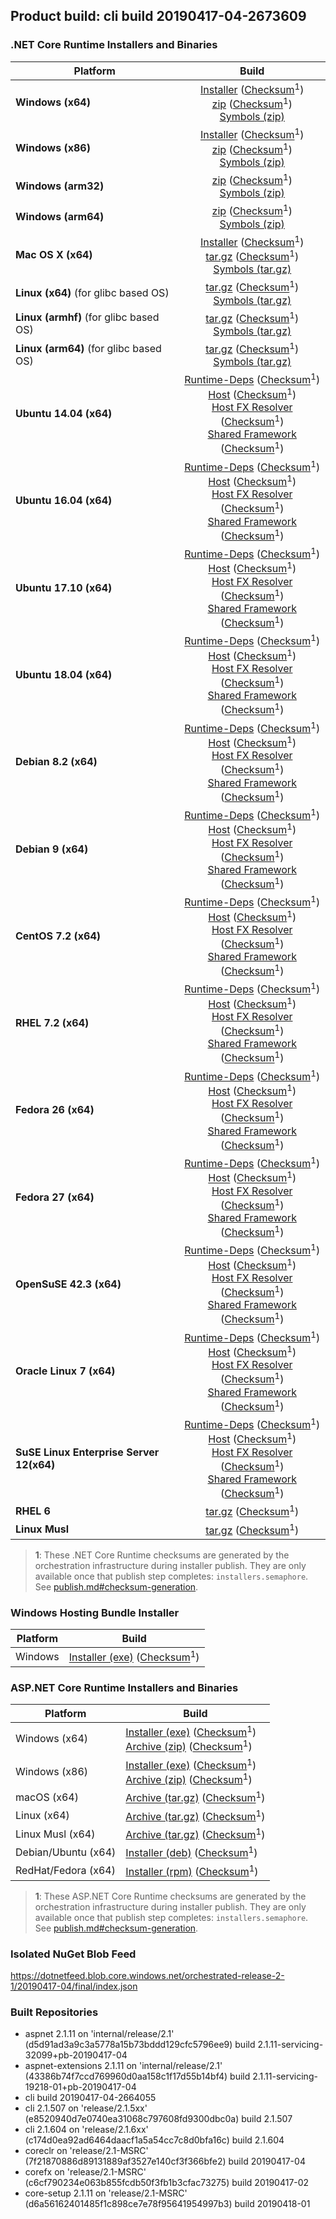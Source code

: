 ## Product build: cli build 20190417-04-2673609

### .NET Core Runtime Installers and Binaries

| Platform | Build |
|---------|:----------:|
| **Windows (x64)**                         | [Installer][win-x64-installer] ([Checksum][win-x64-installer-checksum]<sup>1</sup>)<br>[zip][win-x64-zip]   ([Checksum][win-x64-zip-checksum]<sup>1</sup>)<br>[Symbols (zip)][win-x64-symbols-zip]   |
| **Windows (x86)**                         | [Installer][win-x86-installer] ([Checksum][win-x86-installer-checksum]<sup>1</sup>)<br>[zip][win-x86-zip]   ([Checksum][win-x86-zip-checksum]<sup>1</sup>)<br>[Symbols (zip)][win-x86-symbols-zip]   |
| **Windows (arm32)**                       |                                                                                        [zip][win-arm-zip]   ([Checksum][win-arm-zip-checksum]<sup>1</sup>)<br>[Symbols (zip)][win-arm-symbols-zip]   |
| **Windows (arm64)**                       |                                                                                        [zip][win-arm64-zip] ([Checksum][win-arm64-zip-checksum]<sup>1</sup>)<br>[Symbols (zip)][win-arm64-symbols-zip] |
| **Mac OS X (x64)**                        | [Installer][osx-installer] ([Checksum][osx-installer-checksum]<sup>1</sup>)<br>[tar.gz][osx-targz]          ([Checksum][osx-targz-checksum]<sup>1</sup>)<br>[Symbols (tar.gz)][osx-symbols-targz]       |
| **Linux (x64)** (for glibc based OS)      |                                                                                        [tar.gz][linux-x64-targz] ([Checksum][linux-x64-targz-checksum]<sup>1</sup>)<br>[Symbols (tar.gz)][linux-x64-symbols-targz] |
| **Linux (armhf)** (for glibc based OS)    |                                                                                        [tar.gz][linux-arm-targz] ([Checksum][linux-arm-targz-checksum]<sup>1</sup>)<br>[Symbols (tar.gz)][linux-arm-symbols-targz] |
| **Linux (arm64)** (for glibc based OS)    |                                                                                        [tar.gz][linux-arm64-targz] ([Checksum][linux-arm64-targz-checksum]<sup>1</sup>)<br>[Symbols (tar.gz)][linux-arm64-symbols-targz] |
| **Ubuntu 14.04 (x64)**                    | [Runtime-Deps][ubuntu-14.04-runtime-deps] ([Checksum][ubuntu-14.04-runtime-deps-checksum]<sup>1</sup>)<br>[Host][deb-package-host] ([Checksum][deb-package-host-checksum]<sup>1</sup>)<br>[Host FX Resolver][deb-package-hostfxr] ([Checksum][deb-package-hostfxr-checksum]<sup>1</sup>)<br>[Shared Framework][deb-package-sharedfx] ([Checksum][deb-package-sharedfx-checksum]<sup>1</sup>)<br> |
| **Ubuntu 16.04 (x64)**                    | [Runtime-Deps][ubuntu-16.04-runtime-deps] ([Checksum][ubuntu-16.04-runtime-deps-checksum]<sup>1</sup>)<br>[Host][deb-package-host] ([Checksum][deb-package-host-checksum]<sup>1</sup>)<br>[Host FX Resolver][deb-package-hostfxr] ([Checksum][deb-package-hostfxr-checksum]<sup>1</sup>)<br>[Shared Framework][deb-package-sharedfx] ([Checksum][deb-package-sharedfx-checksum]<sup>1</sup>)<br> |
| **Ubuntu 17.10 (x64)**                    | [Runtime-Deps][ubuntu-17.10-runtime-deps] ([Checksum][ubuntu-17.10-runtime-deps-checksum]<sup>1</sup>)<br>[Host][deb-package-host] ([Checksum][deb-package-host-checksum]<sup>1</sup>)<br>[Host FX Resolver][deb-package-hostfxr] ([Checksum][deb-package-hostfxr-checksum]<sup>1</sup>)<br>[Shared Framework][deb-package-sharedfx] ([Checksum][deb-package-sharedfx-checksum]<sup>1</sup>)<br> |
| **Ubuntu 18.04 (x64)**                    | [Runtime-Deps][ubuntu-18.04-runtime-deps] ([Checksum][ubuntu-18.04-runtime-deps-checksum]<sup>1</sup>)<br>[Host][deb-package-host] ([Checksum][deb-package-host-checksum]<sup>1</sup>)<br>[Host FX Resolver][deb-package-hostfxr] ([Checksum][deb-package-hostfxr-checksum]<sup>1</sup>)<br>[Shared Framework][deb-package-sharedfx] ([Checksum][deb-package-sharedfx-checksum]<sup>1</sup>)<br> |
| **Debian 8.2 (x64)**                      | [Runtime-Deps][debian-8.2-runtime-deps]   ([Checksum][debian-8.2-runtime-deps-checksum]<sup>1</sup>)<br>[Host][deb-package-host] ([Checksum][deb-package-host-checksum]<sup>1</sup>)<br>[Host FX Resolver][deb-package-hostfxr] ([Checksum][deb-package-hostfxr-checksum]<sup>1</sup>)<br>[Shared Framework][deb-package-sharedfx] ([Checksum][deb-package-sharedfx-checksum]<sup>1</sup>)<br> |
| **Debian 9 (x64)**                        | [Runtime-Deps][debian-9-runtime-deps]     ([Checksum][debian-9-runtime-deps-checksum]<sup>1</sup>)<br>[Host][deb-package-host] ([Checksum][deb-package-host-checksum]<sup>1</sup>)<br>[Host FX Resolver][deb-package-hostfxr] ([Checksum][deb-package-hostfxr-checksum]<sup>1</sup>)<br>[Shared Framework][deb-package-sharedfx] ([Checksum][deb-package-sharedfx-checksum]<sup>1</sup>)<br> |
| **CentOS 7.2 (x64)**                      | [Runtime-Deps][centos-7-runtime-deps]      ([Checksum][centos-7-runtime-deps-checksum]<sup>1</sup>)<br>[Host][rpm-package-host] ([Checksum][rpm-package-host-checksum]<sup>1</sup>)<br>[Host FX Resolver][rpm-package-hostfxr]       ([Checksum][rpm-package-hostfxr-checksum]<sup>1</sup>)<br>[Shared Framework][rpm-package-sharedfx]       ([Checksum][rpm-package-sharedfx-checksum]<sup>1</sup>)<br> |
| **RHEL 7.2 (x64)**                        | [Runtime-Deps][rhel-7-runtime-deps]        ([Checksum][rhel-7-runtime-deps-checksum]<sup>1</sup>)<br>[Host][rpm-package-host] ([Checksum][rpm-package-host-checksum]<sup>1</sup>)<br>[Host FX Resolver][rpm-package-hostfxr]       ([Checksum][rpm-package-hostfxr-checksum]<sup>1</sup>)<br>[Shared Framework][rpm-package-sharedfx]       ([Checksum][rpm-package-sharedfx-checksum]<sup>1</sup>)<br> |
| **Fedora 26 (x64)**                       | [Runtime-Deps][fedora-26-runtime-deps]     ([Checksum][fedora-26-runtime-deps-checksum]<sup>1</sup>)<br>[Host][rpm-package-host] ([Checksum][rpm-package-host-checksum]<sup>1</sup>)<br>[Host FX Resolver][rpm-package-hostfxr]       ([Checksum][rpm-package-hostfxr-checksum]<sup>1</sup>)<br>[Shared Framework][rpm-package-sharedfx]       ([Checksum][rpm-package-sharedfx-checksum]<sup>1</sup>)<br> |
| **Fedora 27 (x64)**                       | [Runtime-Deps][fedora-27-runtime-deps]     ([Checksum][fedora-27-runtime-deps-checksum]<sup>1</sup>)<br>[Host][rpm-package-host] ([Checksum][rpm-package-host-checksum]<sup>1</sup>)<br>[Host FX Resolver][rpm-package-hostfxr]       ([Checksum][rpm-package-hostfxr-checksum]<sup>1</sup>)<br>[Shared Framework][rpm-package-sharedfx]       ([Checksum][rpm-package-sharedfx-checksum]<sup>1</sup>)<br> |
| **OpenSuSE 42.3 (x64)**                   | [Runtime-Deps][opensuse-42-runtime-deps]  ([Checksum][opensuse-42-runtime-deps-checksum]<sup>1</sup>)<br>[Host][rpm-package-host] ([Checksum][rpm-package-host-checksum]<sup>1</sup>)<br>[Host FX Resolver][rpm-package-hostfxr]       ([Checksum][rpm-package-hostfxr-checksum]<sup>1</sup>)<br>[Shared Framework][rpm-package-sharedfx]       ([Checksum][rpm-package-sharedfx-checksum]<sup>1</sup>)<br> |
| **Oracle Linux 7 (x64)**                  | [Runtime-Deps][oraclelinux-7-runtime-deps] ([Checksum][oraclelinux-7-runtime-deps-checksum]<sup>1</sup>)<br>[Host][rpm-package-host] ([Checksum][rpm-package-host-checksum]<sup>1</sup>)<br>[Host FX Resolver][rpm-package-hostfxr]       ([Checksum][rpm-package-hostfxr-checksum]<sup>1</sup>)<br>[Shared Framework][rpm-package-sharedfx]       ([Checksum][rpm-package-sharedfx-checksum]<sup>1</sup>)<br> |
| **SuSE Linux Enterprise Server 12(x64)**  | [Runtime-Deps][sles-12-runtime-deps] ([Checksum][sles-12-runtime-deps-checksum]<sup>1</sup>)<br>[Host][rpm-package-host] ([Checksum][rpm-package-host-checksum]<sup>1</sup>)<br>[Host FX Resolver][rpm-package-hostfxr]       ([Checksum][rpm-package-hostfxr-checksum]<sup>1</sup>)<br>[Shared Framework][rpm-package-sharedfx]       ([Checksum][rpm-package-sharedfx-checksum]<sup>1</sup>)<br> |
| **RHEL 6**                                |                                                                                        [tar.gz][rhel-6-targz]                    ([Checksum][rhel-6-targz-checksum]<sup>1</sup>)|
| **Linux Musl**                            |                                                                                        [tar.gz][musl-x64-targz]                ([Checksum][musl-x64-targz-checksum]<sup>1</sup>)|

[win-x64-installer]: https://dotnetfeed.blob.core.windows.net/orchestrated-release-2-1/20190417-04/final/assets/Runtime/2.1.11/dotnet-runtime-2.1.11-win-x64.exe
[win-x64-installer-checksum]: https://dotnetclichecksums.blob.core.windows.net/dotnet/Runtime/2.1.11/dotnet-runtime-2.1.11-win-x64.exe.sha512
[win-x64-zip]: https://dotnetfeed.blob.core.windows.net/orchestrated-release-2-1/20190417-04/final/assets/Runtime/2.1.11/dotnet-runtime-2.1.11-win-x64.zip
[win-x64-zip-checksum]: https://dotnetclichecksums.blob.core.windows.net/dotnet/Runtime/2.1.11/dotnet-runtime-2.1.11-win-x64.zip.sha512
[win-x64-symbols-zip]: https://dotnetfeed.blob.core.windows.net/orchestrated-release-2-1/20190417-04/final/assets/Runtime/2.1.11/dotnet-runtime-symbols-2.1.11-win-x64.zip

[win-x86-installer]: https://dotnetfeed.blob.core.windows.net/orchestrated-release-2-1/20190417-04/final/assets/Runtime/2.1.11/dotnet-runtime-2.1.11-win-x86.exe
[win-x86-installer-checksum]: https://dotnetclichecksums.blob.core.windows.net/dotnet/Runtime/2.1.11/dotnet-runtime-2.1.11-win-x86.exe.sha512
[win-x86-zip]: https://dotnetfeed.blob.core.windows.net/orchestrated-release-2-1/20190417-04/final/assets/Runtime/2.1.11/dotnet-runtime-2.1.11-win-x86.zip
[win-x86-zip-checksum]: https://dotnetclichecksums.blob.core.windows.net/dotnet/Runtime/2.1.11/dotnet-runtime-2.1.11-win-x86.zip.sha512
[win-x86-symbols-zip]: https://dotnetfeed.blob.core.windows.net/orchestrated-release-2-1/20190417-04/final/assets/Runtime/2.1.11/dotnet-runtime-symbols-2.1.11-win-x86.zip

[win-arm-zip]: https://dotnetfeed.blob.core.windows.net/orchestrated-release-2-1/20190417-04/final/assets/Runtime/2.1.11/dotnet-runtime-2.1.11-win-arm.zip
[win-arm-zip-checksum]: https://dotnetclichecksums.blob.core.windows.net/dotnet/Runtime/2.1.11/dotnet-runtime-2.1.11-win-arm.zip.sha512
[win-arm-symbols-zip]: https://dotnetfeed.blob.core.windows.net/orchestrated-release-2-1/20190417-04/final/assets/Runtime/2.1.11/dotnet-runtime-symbols-2.1.11-win-arm.zip

[win-arm64-zip]: https://dotnetfeed.blob.core.windows.net/orchestrated-release-2-1/20190417-04/final/assets/Runtime/2.1.11/dotnet-runtime-2.1.11-win-arm64.zip
[win-arm64-zip-checksum]: https://dotnetclichecksums.blob.core.windows.net/dotnet/Runtime/2.1.11/dotnet-runtime-2.1.11-win-arm64.zip.sha512
[win-arm64-symbols-zip]: https://dotnetfeed.blob.core.windows.net/orchestrated-release-2-1/20190417-04/final/assets/Runtime/2.1.11/dotnet-runtime-symbols-2.1.11-win-arm64.zip

[osx-installer]: https://dotnetfeed.blob.core.windows.net/orchestrated-release-2-1/20190417-04/final/assets/Runtime/2.1.11/dotnet-runtime-2.1.11-osx-x64.pkg
[osx-installer-checksum]: https://dotnetclichecksums.blob.core.windows.net/dotnet/Runtime/2.1.11/dotnet-runtime-2.1.11-osx-x64.pkg.sha512
[osx-targz]: https://dotnetfeed.blob.core.windows.net/orchestrated-release-2-1/20190417-04/final/assets/Runtime/2.1.11/dotnet-runtime-2.1.11-osx-x64.tar.gz
[osx-targz-checksum]: https://dotnetclichecksums.blob.core.windows.net/dotnet/Runtime/2.1.11/dotnet-runtime-2.1.11-osx-x64.tar.gz.sha512
[osx-symbols-targz]: https://dotnetfeed.blob.core.windows.net/orchestrated-release-2-1/20190417-04/final/assets/Runtime/2.1.11/dotnet-runtime-symbols-2.1.11-osx-x64.tar.gz

[linux-x64-targz]: https://dotnetfeed.blob.core.windows.net/orchestrated-release-2-1/20190417-04/final/assets/Runtime/2.1.11/dotnet-runtime-2.1.11-linux-x64.tar.gz
[linux-x64-targz-checksum]: https://dotnetclichecksums.blob.core.windows.net/dotnet/Runtime/2.1.11/dotnet-runtime-2.1.11-linux-x64.tar.gz.sha512
[linux-x64-symbols-targz]: https://dotnetfeed.blob.core.windows.net/orchestrated-release-2-1/20190417-04/final/assets/Runtime/2.1.11/dotnet-runtime-symbols-2.1.11-linux-x64.tar.gz
[linux-arm-targz]: https://dotnetfeed.blob.core.windows.net/orchestrated-release-2-1/20190417-04/final/assets/Runtime/2.1.11/dotnet-runtime-2.1.11-linux-arm.tar.gz
[linux-arm-targz-checksum]: https://dotnetclichecksums.blob.core.windows.net/dotnet/Runtime/2.1.11/dotnet-runtime-2.1.11-linux-arm.tar.gz.sha512
[linux-arm-symbols-targz]: https://dotnetfeed.blob.core.windows.net/orchestrated-release-2-1/20190417-04/final/assets/Runtime/2.1.11/dotnet-runtime-symbols-2.1.11-linux-arm.tar.gz
[linux-arm64-targz]: https://dotnetfeed.blob.core.windows.net/orchestrated-release-2-1/20190417-04/final/assets/Runtime/2.1.11/dotnet-runtime-2.1.11-linux-arm64.tar.gz
[linux-arm64-targz-checksum]: https://dotnetclichecksums.blob.core.windows.net/dotnet/Runtime/2.1.11/dotnet-runtime-2.1.11-linux-arm64.tar.gz.sha512
[linux-arm64-symbols-targz]: https://dotnetfeed.blob.core.windows.net/orchestrated-release-2-1/20190417-04/final/assets/Runtime/2.1.11/dotnet-runtime-symbols-2.1.11-linux-arm64.tar.gz

[ubuntu-14.04-runtime-deps]: https://dotnetfeed.blob.core.windows.net/orchestrated-release-2-1/20190417-04/final/assets/Runtime/2.1.11/dotnet-runtime-deps-2.1.11-ubuntu.14.04-x64.deb
[ubuntu-14.04-runtime-deps-checksum]: https://dotnetclichecksums.blob.core.windows.net/dotnet/Runtime/2.1.11/dotnet-runtime-deps-2.1.11-ubuntu.14.04-x64.deb.sha512

[ubuntu-16.04-runtime-deps]: https://dotnetfeed.blob.core.windows.net/orchestrated-release-2-1/20190417-04/final/assets/Runtime/2.1.11/dotnet-runtime-deps-2.1.11-ubuntu.16.04-x64.deb
[ubuntu-16.04-runtime-deps-checksum]: https://dotnetclichecksums.blob.core.windows.net/dotnet/Runtime/2.1.11/dotnet-runtime-deps-2.1.11-ubuntu.16.04-x64.deb.sha512

[ubuntu-17.10-runtime-deps]: https://dotnetfeed.blob.core.windows.net/orchestrated-release-2-1/20190417-04/final/assets/Runtime/2.1.11/dotnet-runtime-deps-2.1.11-ubuntu.17.10-x64.deb
[ubuntu-17.10-runtime-deps-checksum]: https://dotnetclichecksums.blob.core.windows.net/dotnet/Runtime/2.1.11/dotnet-runtime-deps-2.1.11-ubuntu.17.10-x64.deb.sha512

[ubuntu-18.04-runtime-deps]: https://dotnetfeed.blob.core.windows.net/orchestrated-release-2-1/20190417-04/final/assets/Runtime/2.1.11/dotnet-runtime-deps-2.1.11-ubuntu.18.04-x64.deb
[ubuntu-18.04-runtime-deps-checksum]: https://dotnetclichecksums.blob.core.windows.net/dotnet/Runtime/2.1.11/dotnet-runtime-deps-2.1.11-ubuntu.18.04-x64.deb.sha512

[debian-8.2-runtime-deps]: https://dotnetfeed.blob.core.windows.net/orchestrated-release-2-1/20190417-04/final/assets/Runtime/2.1.11/dotnet-runtime-deps-2.1.11-debian.8-x64.deb
[debian-8.2-runtime-deps-checksum]: https://dotnetclichecksums.blob.core.windows.net/dotnet/Runtime/2.1.11/dotnet-runtime-deps-2.1.11-debian.8-x64.deb.sha512

[debian-9-runtime-deps]: https://dotnetfeed.blob.core.windows.net/orchestrated-release-2-1/20190417-04/final/assets/Runtime/2.1.11/dotnet-runtime-deps-2.1.11-debian.9-x64.deb
[debian-9-runtime-deps-checksum]: https://dotnetclichecksums.blob.core.windows.net/dotnet/Runtime/2.1.11/dotnet-runtime-deps-2.1.11-debian.9-x64.deb.sha512

[centos-7-runtime-deps]: https://dotnetfeed.blob.core.windows.net/orchestrated-release-2-1/20190417-04/final/assets/Runtime/2.1.11/dotnet-runtime-deps-2.1.11-centos.7-x64.rpm
[centos-7-runtime-deps-checksum]: https://dotnetclichecksums.blob.core.windows.net/dotnet/Runtime/2.1.11/dotnet-runtime-deps-2.1.11-centos.7-x64.rpm.sha512

[rhel-7-runtime-deps]: https://dotnetfeed.blob.core.windows.net/orchestrated-release-2-1/20190417-04/final/assets/Runtime/2.1.11/dotnet-runtime-deps-2.1.11-rhel.7-x64.rpm
[rhel-7-runtime-deps-checksum]: https://dotnetclichecksums.blob.core.windows.net/dotnet/Runtime/2.1.11/dotnet-runtime-deps-2.1.11-rhel.7-x64.rpm.sha512

[fedora-26-runtime-deps]: https://dotnetfeed.blob.core.windows.net/orchestrated-release-2-1/20190417-04/final/assets/Runtime/2.1.11/dotnet-runtime-deps-2.1.11-fedora.26-x64.rpm
[fedora-26-runtime-deps-checksum]: https://dotnetclichecksums.blob.core.windows.net/dotnet/Runtime/2.1.11/dotnet-runtime-deps-2.1.11-fedora.26-x64.rpm.sha512

[fedora-27-runtime-deps]: https://dotnetfeed.blob.core.windows.net/orchestrated-release-2-1/20190417-04/final/assets/Runtime/2.1.11/dotnet-runtime-deps-2.1.11-fedora.27-x64.rpm
[fedora-27-runtime-deps-checksum]: https://dotnetclichecksums.blob.core.windows.net/dotnet/Runtime/2.1.11/dotnet-runtime-deps-2.1.11-fedora.27-x64.rpm.sha512

[opensuse-42-runtime-deps]: https://dotnetfeed.blob.core.windows.net/orchestrated-release-2-1/20190417-04/final/assets/Runtime/2.1.11/dotnet-runtime-deps-2.1.11-opensuse.42-x64.rpm
[opensuse-42-runtime-deps-checksum]: https://dotnetclichecksums.blob.core.windows.net/dotnet/Runtime/2.1.11/dotnet-runtime-deps-2.1.11-opensuse.42-x64.rpm.sha512

[oraclelinux-7-runtime-deps]: https://dotnetfeed.blob.core.windows.net/orchestrated-release-2-1/20190417-04/final/assets/Runtime/2.1.11/dotnet-runtime-deps-2.1.11-oraclelinux.7-x64.rpm
[oraclelinux-7-runtime-deps-checksum]: https://dotnetclichecksums.blob.core.windows.net/dotnet/Runtime/2.1.11/dotnet-runtime-deps-2.1.11-oraclelinux.7-x64.rpm.sha512

[sles-12-runtime-deps]: https://dotnetfeed.blob.core.windows.net/orchestrated-release-2-1/20190417-04/final/assets/Runtime/2.1.11/dotnet-runtime-deps-2.1.11-sles.12-x64.rpm
[sles-12-runtime-deps-checksum]: https://dotnetclichecksums.blob.core.windows.net/dotnet/Runtime/2.1.11/dotnet-runtime-deps-2.1.11-sles.12-x64.rpm.sha512

[deb-package-host]: https://dotnetfeed.blob.core.windows.net/orchestrated-release-2-1/20190417-04/final/assets/Runtime/2.1.11/dotnet-host-2.1.11-x64.deb
[deb-package-host-checksum]: https://dotnetclichecksums.blob.core.windows.net/dotnet/Runtime/2.1.11/dotnet-host-2.1.11-x64.deb.sha512
[deb-package-hostfxr]: https://dotnetfeed.blob.core.windows.net/orchestrated-release-2-1/20190417-04/final/assets/Runtime/2.1.11/dotnet-hostfxr-2.1.11-x64.deb
[deb-package-hostfxr-checksum]: https://dotnetclichecksums.blob.core.windows.net/dotnet/Runtime/2.1.11/dotnet-hostfxr-2.1.11-x64.deb.sha512
[deb-package-sharedfx]: https://dotnetfeed.blob.core.windows.net/orchestrated-release-2-1/20190417-04/final/assets/Runtime/2.1.11/dotnet-runtime-2.1.11-x64.deb
[deb-package-sharedfx-checksum]: https://dotnetclichecksums.blob.core.windows.net/dotnet/Runtime/2.1.11/dotnet-runtime-2.1.11-x64.deb.sha512

[rpm-package-host]: https://dotnetfeed.blob.core.windows.net/orchestrated-release-2-1/20190417-04/final/assets/Runtime/2.1.11/dotnet-host-2.1.11-x64.rpm
[rpm-package-host-checksum]: https://dotnetclichecksums.blob.core.windows.net/dotnet/Runtime/2.1.11/dotnet-host-2.1.11-x64.rpm.sha512
[rpm-package-hostfxr]: https://dotnetfeed.blob.core.windows.net/orchestrated-release-2-1/20190417-04/final/assets/Runtime/2.1.11/dotnet-hostfxr-2.1.11-x64.rpm
[rpm-package-hostfxr-checksum]: https://dotnetclichecksums.blob.core.windows.net/dotnet/Runtime/2.1.11/dotnet-hostfxr-2.1.11-x64.rpm.sha512
[rpm-package-sharedfx]: https://dotnetfeed.blob.core.windows.net/orchestrated-release-2-1/20190417-04/final/assets/Runtime/2.1.11/dotnet-runtime-2.1.11-x64.rpm
[rpm-package-sharedfx-checksum]: https://dotnetclichecksums.blob.core.windows.net/dotnet/Runtime/2.1.11/dotnet-runtime-2.1.11-x64.rpm.sha512

[rhel-6-targz]: https://dotnetfeed.blob.core.windows.net/orchestrated-release-2-1/20190417-04/final/assets/Runtime/2.1.11/dotnet-runtime-2.1.11-rhel.6-x64.tar.gz
[rhel-6-targz-checksum]: https://dotnetclichecksums.blob.core.windows.net/dotnet/Runtime/2.1.11/dotnet-runtime-2.1.11-rhel.6-x64.tar.gz.sha512

[musl-x64-targz]: https://dotnetfeed.blob.core.windows.net/orchestrated-release-2-1/20190417-04/final/assets/Runtime/2.1.11/dotnet-runtime-2.1.11-linux-musl-x64.tar.gz
[musl-x64-targz-checksum]: https://dotnetclichecksums.blob.core.windows.net/dotnet/Runtime/2.1.11/dotnet-runtime-2.1.11-linux-musl-x64.tar.gz.sha512

> **1**: These .NET Core Runtime checksums are generated by the orchestration infrastructure during installer publish. They are only available once that publish step completes: `installers.semaphore`. See [publish.md#checksum-generation](https://github.com/dotnet/core-eng/blob/master/Documentation/Orchestrated-Build/Api/publish.md#checksum-generation).


### Windows Hosting Bundle Installer

Platform              | Build
----------------------|---------------------
Windows               | [Installer (exe)][dotnet-hosting-win-exe] ([Checksum][dotnet-hosting-win-exe-checksum]<sup>1</sup>)

[dotnet-hosting-win-exe]: https://dotnetfeed.blob.core.windows.net/orchestrated-release-2-1/20190417-04/final/assets/aspnetcore/Runtime/2.1.11/dotnet-hosting-2.1.11-win.exe
[dotnet-hosting-win-exe-checksum]: https://dotnetclichecksums.blob.core.windows.net/dotnet/aspnetcore/Runtime/2.1.11/dotnet-hosting-2.1.11-win.exe.sha512


### ASP.NET Core Runtime Installers and Binaries

Platform              | Build
----------------------|---------------------
Windows (x64)         | [Installer (exe)][aspnetcore-win-x64-exe] ([Checksum][aspnetcore-win-x64-exe-checksum]<sup>1</sup>)<br>[Archive (zip)][aspnetcore-win-x64-zip] ([Checksum][aspnetcore-win-x64-zip-checksum]<sup>1</sup>)
Windows (x86)         | [Installer (exe)][aspnetcore-win-x86-exe] ([Checksum][aspnetcore-win-x86-exe-checksum]<sup>1</sup>)<br>[Archive (zip)][aspnetcore-win-x86-zip] ([Checksum][aspnetcore-win-x86-zip-checksum]<sup>1</sup>)
macOS (x64)           | [Archive (tar.gz)][aspnetcore-osx-x64-tar] ([Checksum][aspnetcore-osx-x64-tar-checksum]<sup>1</sup>)
Linux (x64)           | [Archive (tar.gz)][aspnetcore-linux-x64-tar] ([Checksum][aspnetcore-linux-x64-tar-checksum]<sup>1</sup>)
Linux Musl (x64)      | [Archive (tar.gz)][aspnetcore-linux-musl-x64-tar] ([Checksum][aspnetcore-linux-musl-x64-tar-checksum]<sup>1</sup>)
Debian/Ubuntu (x64)   | [Installer (deb)][aspnetcore-debian-x64-deb] ([Checksum][aspnetcore-debian-x64-deb-checksum]<sup>1</sup>)
RedHat/Fedora (x64)   | [Installer (rpm)][aspnetcore-redhat-x64-rpm] ([Checksum][aspnetcore-redhat-x64-rpm-checksum]<sup>1</sup>)

[aspnetcore-win-x64-zip]: https://dotnetfeed.blob.core.windows.net/orchestrated-release-2-1/20190417-04/final/assets/aspnetcore/Runtime/2.1.11/aspnetcore-runtime-2.1.11-win-x64.zip
[aspnetcore-win-x64-zip-checksum]: https://dotnetclichecksums.blob.core.windows.net/dotnet/aspnetcore/Runtime/2.1.11/aspnetcore-runtime-2.1.11-win-x64.zip.sha512
[aspnetcore-win-x64-exe]: https://dotnetfeed.blob.core.windows.net/orchestrated-release-2-1/20190417-04/final/assets/aspnetcore/Runtime/2.1.11/aspnetcore-runtime-2.1.11-win-x64.exe
[aspnetcore-win-x64-exe-checksum]: https://dotnetclichecksums.blob.core.windows.net/dotnet/aspnetcore/Runtime/2.1.11/aspnetcore-runtime-2.1.11-win-x64.exe.sha512

[aspnetcore-win-x86-zip]: https://dotnetfeed.blob.core.windows.net/orchestrated-release-2-1/20190417-04/final/assets/aspnetcore/Runtime/2.1.11/aspnetcore-runtime-2.1.11-win-x86.zip
[aspnetcore-win-x86-zip-checksum]: https://dotnetclichecksums.blob.core.windows.net/dotnet/aspnetcore/Runtime/2.1.11/aspnetcore-runtime-2.1.11-win-x86.zip.sha512
[aspnetcore-win-x86-exe]: https://dotnetfeed.blob.core.windows.net/orchestrated-release-2-1/20190417-04/final/assets/aspnetcore/Runtime/2.1.11/aspnetcore-runtime-2.1.11-win-x86.exe
[aspnetcore-win-x86-exe-checksum]: https://dotnetclichecksums.blob.core.windows.net/dotnet/aspnetcore/Runtime/2.1.11/aspnetcore-runtime-2.1.11-win-x86.exe.sha512

[aspnetcore-linux-x64-tar]: https://dotnetfeed.blob.core.windows.net/orchestrated-release-2-1/20190417-04/final/assets/aspnetcore/Runtime/2.1.11/aspnetcore-runtime-2.1.11-linux-x64.tar.gz
[aspnetcore-linux-x64-tar-checksum]: https://dotnetclichecksums.blob.core.windows.net/dotnet/aspnetcore/Runtime/2.1.11/aspnetcore-runtime-2.1.11-linux-x64.tar.gz.sha512

[aspnetcore-linux-musl-x64-tar]: https://dotnetfeed.blob.core.windows.net/orchestrated-release-2-1/20190417-04/final/assets/aspnetcore/Runtime/2.1.11/aspnetcore-runtime-2.1.11-linux-musl-x64.tar.gz
[aspnetcore-linux-musl-x64-tar-checksum]: https://dotnetclichecksums.blob.core.windows.net/dotnet/aspnetcore/Runtime/2.1.11/aspnetcore-runtime-2.1.11-linux-musl-x64.tar.gz.sha512

[aspnetcore-osx-x64-tar]: https://dotnetfeed.blob.core.windows.net/orchestrated-release-2-1/20190417-04/final/assets/aspnetcore/Runtime/2.1.11/aspnetcore-runtime-2.1.11-osx-x64.tar.gz
[aspnetcore-osx-x64-tar-checksum]: https://dotnetclichecksums.blob.core.windows.net/dotnet/aspnetcore/Runtime/2.1.11/aspnetcore-runtime-2.1.11-osx-x64.tar.gz.sha512

[aspnetcore-debian-x64-deb]: https://dotnetfeed.blob.core.windows.net/orchestrated-release-2-1/20190417-04/final/assets/aspnetcore/Runtime/2.1.11/aspnetcore-runtime-2.1.11-x64.deb
[aspnetcore-debian-x64-deb-checksum]: https://dotnetclichecksums.blob.core.windows.net/dotnet/aspnetcore/Runtime/2.1.11/aspnetcore-runtime-2.1.11-x64.deb.sha512

[aspnetcore-redhat-x64-rpm]: https://dotnetfeed.blob.core.windows.net/orchestrated-release-2-1/20190417-04/final/assets/aspnetcore/Runtime/2.1.11/aspnetcore-runtime-2.1.11-x64.rpm
[aspnetcore-redhat-x64-rpm-checksum]: https://dotnetclichecksums.blob.core.windows.net/dotnet/aspnetcore/Runtime/2.1.11/aspnetcore-runtime-2.1.11-x64.rpm.sha512

> **1**: These ASP.NET Core Runtime checksums are generated by the orchestration infrastructure during installer publish. They are only available once that publish step completes: `installers.semaphore`. See [publish.md#checksum-generation](https://github.com/dotnet/core-eng/blob/master/Documentation/Orchestrated-Build/Api/publish.md#checksum-generation).


### Isolated NuGet Blob Feed
https://dotnetfeed.blob.core.windows.net/orchestrated-release-2-1/20190417-04/final/index.json

### Built Repositories
 * aspnet 2.1.11 on 'internal/release/2.1' (d5d91ad3a9c3a5778a15b73bddd129cfc5796ee9) build 2.1.11-servicing-32099+pb-20190417-04
 * aspnet-extensions 2.1.11 on 'internal/release/2.1' (43386b74f7ccd769960d0aa158c1f17d55b14bf4) build 2.1.11-servicing-19218-01+pb-20190417-04
 * cli build 20190417-04-2664055
 * cli 2.1.507 on 'release/2.1.5xx' (e8520940d7e0740ea31068c797608fd9300dbc0a) build 2.1.507
 * cli 2.1.604 on 'release/2.1.6xx' (c174d0ea92ad6464daacf1a5a54cc7c8d0bfa16c) build 2.1.604
 * coreclr on 'release/2.1-MSRC' (7f21870886d89131889af3527e140cf3f366bfe2) build 20190417-04
 * corefx on 'release/2.1-MSRC' (c6cf790234e063b855fcdb50f3fb1b3cfac73275) build 20190417-02
 * core-setup 2.1.11 on 'release/2.1-MSRC' (d6a56162401485f1c898ce7e78f95641954997b3) build 20190418-01
